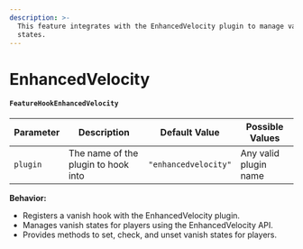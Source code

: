 ```yaml
---
description: >-
  This feature integrates with the EnhancedVelocity plugin to manage vanish
  states.
---
```


# EnhancedVelocity

#### `FeatureHookEnhancedVelocity`

| Parameter | Description                         | Default Value        | Possible Values       |
| --------- | ----------------------------------- | -------------------- | --------------------- |
| `plugin`  | The name of the plugin to hook into | `"enhancedvelocity"` | Any valid plugin name |

**Behavior:**

* Registers a vanish hook with the EnhancedVelocity plugin.
* Manages vanish states for players using the EnhancedVelocity API.
* Provides methods to set, check, and unset vanish states for players.
